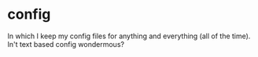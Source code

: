 # config
In which I keep my config files for anything and everything (all of the time).  
In't text based config wondermous?
